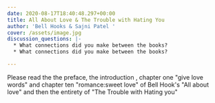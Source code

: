 ```yaml
---
date: 2020-08-17T18:40:48.297+00:00
title: All About Love & The Trouble with Hating You
author: 'Bell Hooks & Sajni Patel '
cover: /assets/image.jpg
discussion_questions: |-
  * What connections did you make between the books?
  * What connections did you make between the books?

---
```

Please read the the preface, the introduction , chapter one "give love words" and chapter ten "romance:sweet love" of Bell Hook's "All about love" and then the entirety of "The Trouble with Hating you"
